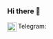 ### Hi there 👋

Telegram: 
<a href="https://t.me/lxs_v">
  <img align="left" alt="Alexey Serebryakov| Telegram" width="22px" src="https://upload.wikimedia.org/wikipedia/commons/thumb/5/5c/Telegram_Messenger.png/768px-Telegram_Messenger.png" />
</a>
